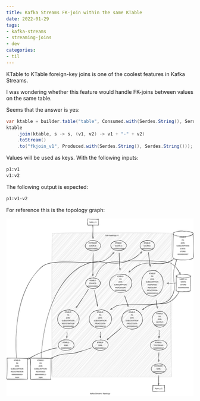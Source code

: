 ```yaml
---
title: Kafka Streams FK-join within the same KTable
date: 2022-01-29
tags:
- kafka-streams
- streaming-joins
- dev
categories:
- til
---
```


KTable to KTable foreign-key joins is one of the coolest features in Kafka Streams.

I was wondering whether this feature would handle FK-joins between values on the same table.

<!--more-->
Seems that the answer is yes:

```java
var ktable = builder.table("table", Consumed.with(Serdes.String(), Serdes.String()));
ktable
    .join(ktable, s -> s, (v1, v2) -> v1 + "-" + v2)
    .toStream()
    .to("fkjoin_v1", Produced.with(Serdes.String(), Serdes.String()));
```

Values will be used as keys.
With the following inputs:

```markdown
p1:v1
v1:v2
```

The following output is expected:

```markdown
p1:v1-v2
```

For reference this is the topology graph:

![Kafka Streams topology](topology.png)
